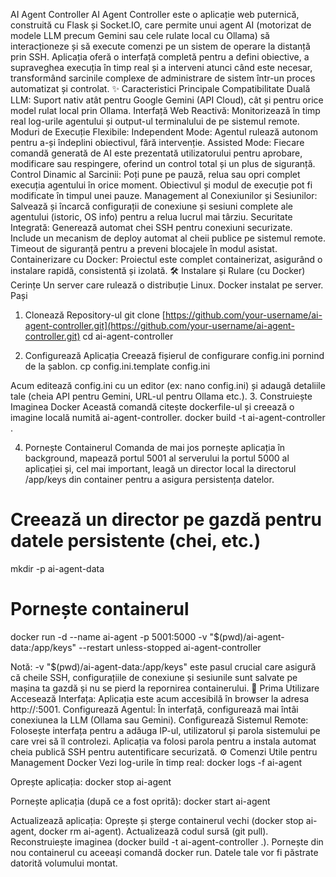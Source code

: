 AI Agent Controller
AI Agent Controller este o aplicație web puternică, construită cu Flask și Socket.IO, care permite unui agent AI (motorizat de modele LLM precum Gemini sau cele rulate local cu Ollama) să interacționeze și să execute comenzi pe un sistem de operare la distanță prin SSH.
Aplicația oferă o interfață completă pentru a defini obiective, a supraveghea execuția în timp real și a interveni atunci când este necesar, transformând sarcinile complexe de administrare de sistem într-un proces automatizat și controlat.
✨ Caracteristici Principale
Compatibilitate Duală LLM: Suport nativ atât pentru Google Gemini (API Cloud), cât și pentru orice model rulat local prin Ollama.
Interfață Web Reactivă: Monitorizează în timp real log-urile agentului și output-ul terminalului de pe sistemul remote.
Moduri de Execuție Flexibile:
Independent Mode: Agentul rulează autonom pentru a-și îndeplini obiectivul, fără intervenție.
Assisted Mode: Fiecare comandă generată de AI este prezentată utilizatorului pentru aprobare, modificare sau respingere, oferind un control total și un plus de siguranță.
Control Dinamic al Sarcinii: Poți pune pe pauză, relua sau opri complet execuția agentului în orice moment. Obiectivul și modul de execuție pot fi modificate în timpul unei pauze.
Management al Conexiunilor și Sesiunilor: Salvează și încarcă configurații de conexiune și sesiuni complete ale agentului (istoric, OS info) pentru a relua lucrul mai târziu.
Securitate Integrată:
Generează automat chei SSH pentru conexiuni securizate.
Include un mecanism de deploy automat al cheii publice pe sistemul remote.
Timeout de siguranță pentru a preveni blocajele în modul asistat.
Containerizare cu Docker: Proiectul este complet containerizat, asigurând o instalare rapidă, consistentă și izolată.
🛠️ Instalare și Rulare (cu Docker)
Cerințe
Un server care rulează o distribuție Linux.
Docker instalat pe server.
Pași
1. Clonează Repository-ul
git clone [https://github.com/your-username/ai-agent-controller.git](https://github.com/your-username/ai-agent-controller.git)
cd ai-agent-controller


2. Configurează Aplicația
Creează fișierul de configurare config.ini pornind de la șablon.
cp config.ini.template config.ini


Acum editează config.ini cu un editor (ex: nano config.ini) și adaugă detaliile tale (cheia API pentru Gemini, URL-ul pentru Ollama etc.).
3. Construiește Imaginea Docker
Această comandă citește dockerfile-ul și creează o imagine locală numită ai-agent-controller.
docker build -t ai-agent-controller .


4. Pornește Containerul
Comanda de mai jos pornește aplicația în background, mapează portul 5001 al serverului la portul 5000 al aplicației și, cel mai important, leagă un director local la directorul /app/keys din container pentru a asigura persistența datelor.
# Creează un director pe gazdă pentru datele persistente (chei, etc.)
mkdir -p ai-agent-data

# Pornește containerul
docker run -d --name ai-agent -p 5001:5000 -v "$(pwd)/ai-agent-data:/app/keys" --restart unless-stopped ai-agent-controller


Notă: -v "$(pwd)/ai-agent-data:/app/keys" este pasul crucial care asigură că cheile SSH, configurațiile de conexiune și sesiunile sunt salvate pe mașina ta gazdă și nu se pierd la repornirea containerului.
🚀 Prima Utilizare
Accesează Interfața: Aplicația este acum accesibilă în browser la adresa http://<IP-ul-serverului>:5001.
Configurează Agentul: În interfață, configurează mai întâi conexiunea la LLM (Ollama sau Gemini).
Configurează Sistemul Remote: Folosește interfața pentru a adăuga IP-ul, utilizatorul și parola sistemului pe care vrei să îl controlezi. Aplicația va folosi parola pentru a instala automat cheia publică SSH pentru autentificare securizată.
⚙️ Comenzi Utile pentru Management Docker
Vezi log-urile în timp real:
docker logs -f ai-agent


Oprește aplicația:
docker stop ai-agent


Pornește aplicația (după ce a fost oprită):
docker start ai-agent


Actualizează aplicația:
Oprește și șterge containerul vechi (docker stop ai-agent, docker rm ai-agent).
Actualizează codul sursă (git pull).
Reconstruiește imaginea (docker build -t ai-agent-controller .).
Pornește din nou containerul cu aceeași comandă docker run. Datele tale vor fi păstrate datorită volumului montat.
